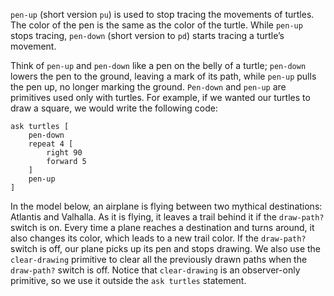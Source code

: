 `pen-up` (short version `pu`) is used to stop tracing the movements of turtles. The color of the pen is the same as the color of the turtle. While `pen-up` stops tracing, `pen-down` (short version to `pd`) starts tracing a turtle’s movement. 



Think of `pen-up` and `pen-down` like a pen on the belly of a turtle; `pen-down` lowers the pen to the ground, leaving a mark of its path, while `pen-up` pulls the pen up, no longer marking the ground. `Pen-down` and `pen-up` are primitives used only with turtles. For example, if we wanted our turtles to draw a square, we would write the following code:



```
ask turtles [
	pen-down
	repeat 4 [
		right 90
		forward 5
	]
	pen-up
]
```



In the model below, an airplane is flying between two mythical destinations: Atlantis and Valhalla. As it is flying, it leaves a trail behind it if the `draw-path?` switch is on. Every time a plane reaches a destination and turns around, it also changes its color, which leads to a new trail color. If the `draw-path?` switch is off, our plane picks up its pen and stops drawing. We also use the `clear-drawing` primitive to clear all the previously drawn paths when the  `draw-path?` switch is off. Notice that `clear-drawing` is an observer-only primitive, so we use it outside the `ask turtles` statement.